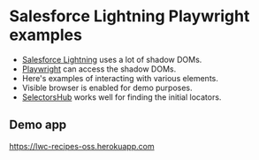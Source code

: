 # Salesforce Lightning Playwright examples

- [Salesforce Lightning](https://www.salesforce.com/campaign/lightning/) uses a lot of shadow DOMs.
- [Playwright](https://playwright.dev/) can access the shadow DOMs.
- Here's examples of interacting with various elements.
- Visible browser is enabled for demo purposes.
- [SelectorsHub](https://selectorshub.com/) works well for finding the initial locators.

## Demo app

https://lwc-recipes-oss.herokuapp.com
